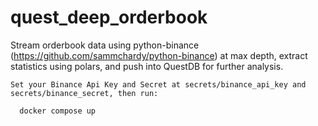 # quest_deep_orderbook

Stream orderbook data using python-binance (https://github.com/sammchardy/python-binance)
at max depth, extract statistics using polars, and push into QuestDB for further analysis.

```Set your Binance Api Key and Secret at secrets/binance_api_key and secrets/binance_secret, then run:```    
```console
  docker compose up
```
